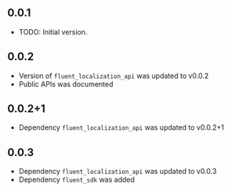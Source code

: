 ## 0.0.1

* TODO: Initial version.

## 0.0.2

* Version of `fluent_localization_api` was updated to v0.0.2
* Public APIs was documented

## 0.0.2+1

* Dependency `fluent_localization_api` was updated to v0.0.2+1

## 0.0.3

* Dependency `fluent_localization_api` was updated to v0.0.3
* Dependency `fluent_sdk` was added